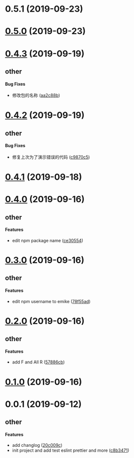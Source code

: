 # 0.5.1 (2019-09-23)



# [0.5.0](https://github.com/essencemike/ramda-ts/compare/v0.4.3...v0.5.0) (2019-09-23)



# [0.4.3](https://github.com/essencemike/ramda-ts/compare/v0.4.2...v0.4.3) (2019-09-19)

## other

#### Bug Fixes

* 修改包的名称 ([aa2c88b](https://github.com/essencemike/ramda-ts/commit/aa2c88b))



# [0.4.2](https://github.com/essencemike/ramda-ts/compare/v0.4.1...v0.4.2) (2019-09-19)

## other

#### Bug Fixes

* 修复上次为了演示错误的代码 ([c9870c5](https://github.com/essencemike/ramda-ts/commit/c9870c5))



# [0.4.1](https://github.com/essencemike/ramda-ts/compare/v0.4.0...v0.4.1) (2019-09-18)



# [0.4.0](https://github.com/essencemike/ramda-ts/compare/v0.3.0...v0.4.0) (2019-09-16)

## other

#### Features

* edit npm package name ([ce30554](https://github.com/essencemike/ramda-ts/commit/ce30554))



# [0.3.0](https://github.com/essencemike/ramda-ts/compare/v0.2.0...v0.3.0) (2019-09-16)

## other

#### Features

* edit npm username to emike ([78f55ad](https://github.com/essencemike/ramda-ts/commit/78f55ad))



# [0.2.0](https://github.com/essencemike/ramda-ts/compare/v0.1.0...v0.2.0) (2019-09-16)

## other

#### Features

* add F and All R ([57886cb](https://github.com/essencemike/ramda-ts/commit/57886cb))



# [0.1.0](https://github.com/essencemike/ramda-ts/compare/v0.0.1...v0.1.0) (2019-09-16)



# 0.0.1 (2019-09-12)

## other

#### Features

* add changlog ([20c009c](https://github.com/essencemike/ramda-ts/commit/20c009c))
* init project and add test eslint prettier and more ([c8b3471](https://github.com/essencemike/ramda-ts/commit/c8b3471))



